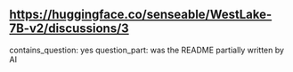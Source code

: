 ## https://huggingface.co/senseable/WestLake-7B-v2/discussions/3

contains_question: yes
question_part: was the README partially written by AI